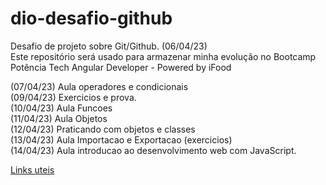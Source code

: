 # dio-desafio-github
Desafio de projeto sobre Git/Github. (06/04/23) <br/>
Este repositório será usado para armazenar minha evolução no Bootcamp Potência Tech Angular Developer - Powered by iFood

(07/04/23) Aula operadores e condicionais <br/>
(09/04/23) Exercicios e prova. <br/>
(10/04/23) Aula Funcoes <br/>
(11/04/23) Aula Objetos <br/>
(12/04/23) Praticando com objetos e classes <br/>
(13/04/23) Aula Importacao e Exportacao (exercicios) <br/>
(14/04/23) Aula introducao ao desenvolvimento web com JavaScript. <br/>

[Links uteis](https://www.markdownguide.org/cheat-sheet/)
